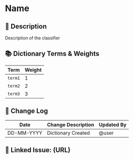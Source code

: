 # Name

## 📄 Description  
Description of the classifier



## 📚 Dictionary Terms & Weights

| Term              | Weight |
|-------------------|--------|
| `term1`  | 1 |
| `term2`  | 2 |
| `term3` | 3 |



## 🔄 Change Log

| Date       | Change Description                        | Updated By    |
|------------|--------------------------------------------|---------------|
| DD-MM-YYYY | Dictionary Created | @user|


## 🔧 Linked Issue: (URL)
